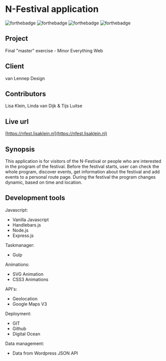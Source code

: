 # N-Festival application

![forthebadge](http://forthebadge.com/images/badges/built-with-love.svg) 
![forthebadge](http://forthebadge.com/images/badges/uses-html.svg) 
![forthebadge](http://forthebadge.com/images/badges/uses-css.svg) 
![forthebadge](http://forthebadge.com/images/badges/uses-js.svg)

## Project
Final "master" exercise - Minor Everything Web

## Client 
van Lennep Design

## Contributors
Lisa Klein, Linda van Dijk & Tijs Luitse

## Live url
[https://nfest.lisaklein.nl](https://nfest.lisaklein.nl)

## Synopsis
This application is for visitors of the N-Festival or people who are interested in the program of the festival. Before the festival starts, user can check the whole program, discover events, get information about the festival and add events to a personal route page. During the festival the program changes dynamic, based on time and location. 

## Development tools

Javascript:
- Vanilla Javascript
- Handlebars.js
- Node.js
- Express.js

Taskmanager:
- Gulp

Animations: 
- SVG Animation
- CSS3 Animations

API's:
- Geolocation
- Google Maps V3

Deployment: 
- GIT
- Github
- Digital Ocean

Data management:
- Data from Wordpress JSON API



